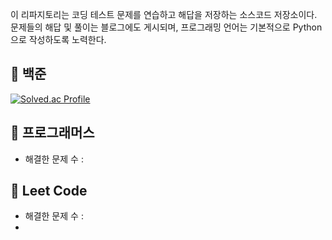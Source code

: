 이 리파지토리는 코딩 테스트 문제를 연습하고 해답을 저장하는 소스코드 저장소이다. 문제들의 해답 및 풀이는 블로그에도 게시되며, 프로그래밍 언어는 기본적으로 Python 으로 작성하도록 노력한다. 




## 📌 백준 

[![Solved.ac Profile](http://mazassumnida.wtf/api/v2/generate_badge?boj=eowns36)](https://solved.ac/ansohxxn/)

## 📌 프로그래머스

- 해결한 문제 수 :  

## 📌 Leet Code

- 해결한 문제 수 : 
- 
